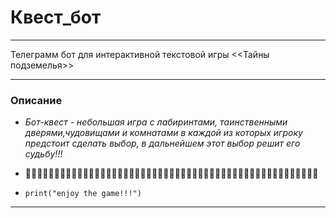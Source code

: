 # Квест_бот

--- 
Телеграмм бот для интерактивной текстовой игры <<Тайны подземелья>>

---
### Описание
* *Бот-квест - небольшая игра с лабиринтами, таинственными дверями,чудовищами и комнатами в каждой из которых игроку предстоит сделать выбор, в дальнейшем этот выбор решит его судьбу!!!*
* 🎃🎃🎃🎃🎃🎃🎃🎃🎃🎃🎃🎃🎃🎃🎃🎃🎃🎃🎃🎃🎃🎃🎃🎃🎃🎃🎃🎃🎃🎃🎃🎃🎃🎃🎃🎃🎃🎃🎃🎃🎃🎃🎃🎃🎃🎃🎃🎃🎃🎃🎃

* ```print("enjoy the game!!!")```

---